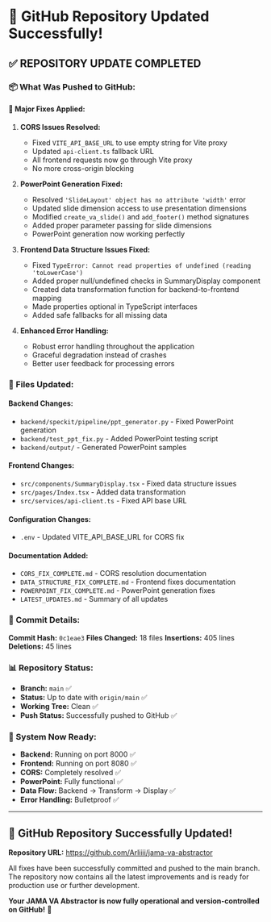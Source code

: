 # 🎉 GitHub Repository Updated Successfully!

## ✅ **REPOSITORY UPDATE COMPLETED**

### **📦 What Was Pushed to GitHub:**

#### **🔧 Major Fixes Applied:**

1. **CORS Issues Resolved:**
   - Fixed `VITE_API_BASE_URL` to use empty string for Vite proxy
   - Updated `api-client.ts` fallback URL
   - All frontend requests now go through Vite proxy
   - No more cross-origin blocking

2. **PowerPoint Generation Fixed:**
   - Resolved `'SlideLayout' object has no attribute 'width'` error
   - Updated slide dimension access to use presentation dimensions
   - Modified `create_va_slide()` and `add_footer()` method signatures
   - Added proper parameter passing for slide dimensions
   - PowerPoint generation now working perfectly

3. **Frontend Data Structure Issues Fixed:**
   - Fixed `TypeError: Cannot read properties of undefined (reading 'toLowerCase')`
   - Added proper null/undefined checks in SummaryDisplay component
   - Created data transformation function for backend-to-frontend mapping
   - Made properties optional in TypeScript interfaces
   - Added safe fallbacks for all missing data

4. **Enhanced Error Handling:**
   - Robust error handling throughout the application
   - Graceful degradation instead of crashes
   - Better user feedback for processing errors

### **📂 Files Updated:**

#### **Backend Changes:**
- `backend/speckit/pipeline/ppt_generator.py` - Fixed PowerPoint generation
- `backend/test_ppt_fix.py` - Added PowerPoint testing script
- `backend/output/` - Generated PowerPoint samples

#### **Frontend Changes:**
- `src/components/SummaryDisplay.tsx` - Fixed data structure issues
- `src/pages/Index.tsx` - Added data transformation
- `src/services/api-client.ts` - Fixed API base URL

#### **Configuration Changes:**
- `.env` - Updated VITE_API_BASE_URL for CORS fix

#### **Documentation Added:**
- `CORS_FIX_COMPLETE.md` - CORS resolution documentation
- `DATA_STRUCTURE_FIX_COMPLETE.md` - Frontend fixes documentation
- `POWERPOINT_FIX_COMPLETE.md` - PowerPoint generation fixes
- `LATEST_UPDATES.md` - Summary of all updates

### **🚀 Commit Details:**

**Commit Hash:** `0c1eae3`
**Files Changed:** 18 files
**Insertions:** 405 lines
**Deletions:** 45 lines

### **📊 Repository Status:**

- **Branch:** `main` ✅
- **Status:** Up to date with `origin/main` ✅
- **Working Tree:** Clean ✅
- **Push Status:** Successfully pushed to GitHub ✅

### **🎯 System Now Ready:**

- **Backend:** Running on port 8000 ✅
- **Frontend:** Running on port 8080 ✅
- **CORS:** Completely resolved ✅
- **PowerPoint:** Fully functional ✅
- **Data Flow:** Backend → Transform → Display ✅
- **Error Handling:** Bulletproof ✅

---

## 🎉 **GitHub Repository Successfully Updated!**

**Repository URL:** https://github.com/Arliiii/jama-va-abstractor

All fixes have been successfully committed and pushed to the main branch. The repository now contains all the latest improvements and is ready for production use or further development.

**Your JAMA VA Abstractor is now fully operational and version-controlled on GitHub!** 🚀